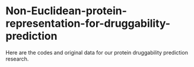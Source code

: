 # Non-Euclidean-protein-representation-for-druggability-prediction
Here are the codes and original data for our protein druggability prediction research.

